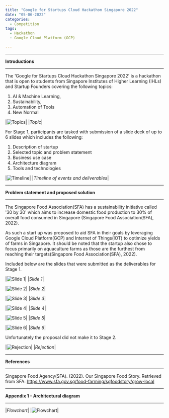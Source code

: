 ```yaml
---
title: "Google for Startups Cloud Hackathon Singapore 2022"
date: "05-06-2022"
categories:
  - Competition
tags:
  - Hackathon
  - Google Cloud Platform (GCP)

---
```


***

<strong>Introductions</strong>

***

The 'Google for Startups Cloud Hackathon Singapore 2022' is a hackathon that is open to students from Singapore Institutes of Higher Learning (IHLs) and Startup Founders covering the following topics:

1. AI & Machine Learning,
2. Sustainability,
3. Automation of Tools 
4. New Normal

|![Topics](/assets/images/Hackathon-GoogleCloudHackathon-2022/Topics.png)|
|<em>Topic</em>|

For Stage 1, participants are tasked with submission of a slide deck of up to 6 slides which includes the following:

1. Description of startup
2. Selected topic and problem statement
3. Business use case
4. Architecture diagram
5. Tools and technologies


|![Timeline](/assets/images/Hackathon-GoogleCloudHackathon-2022/Timeline.png)|
|<em>Timeline of events and deliverables</em>|

***

<strong>Problem statement and proposed solution</strong>

***
The Singapore Food Association(SFA) has a sustainability initiative called '30 by 30' which aims to increase domestic food production to 30% of overall food consumed in Singapore (Singapore Food Association(SFA), 2022).

As such a start up was proposed to aid SFA in their goals by leveraging Google Cloud Platform(GCP) and Internet of Things(IOT) to optimize yields of farms in Singapore. It should be noted that the startup also chose to focus primarily on aquaculture farms as those are the furthest from reaching their targets(Singapore Food Association(SFA), 2022).

Included below are the slides that were submitted as the deliverables for Stage 1.

|![Slide 1](/assets/images/Hackathon-GoogleCloudHackathon-2022/Slide1.JPG)|
|<em>Slide 1</em>|

|![Slide 2](/assets/images/Hackathon-GoogleCloudHackathon-2022/Slide2.JPG)|
|<em>Slide 2</em>|

|![Slide 3](/assets/images/Hackathon-GoogleCloudHackathon-2022/Slide3.JPG)|
|<em>Slide 3</em>|

|![Slide 4](/assets/images/Hackathon-GoogleCloudHackathon-2022/Slide4.JPG)|
|<em>Slide 4</em>|

|![Slide 5](/assets/images/Hackathon-GoogleCloudHackathon-2022/Slide5.JPG)|
|<em>Slide 5</em>|

|![Slide 6](/assets/images/Hackathon-GoogleCloudHackathon-2022/Slide6.JPG)|
|<em>Slide 6</em>|

Unfortunately the proposal did not make it to Stage 2.

|![Rejection](/assets/images/Hackathon-GoogleCloudHackathon-2022/Rejection_email.png)|
|<em>Rejection</em>|

***

<strong>References   </strong>

***
Singapore Food Agency(SFA). (2022). Our Singapore Food Story. Retrieved from SFA: https://www.sfa.gov.sg/food-farming/sgfoodstory/grow-local

***

<strong>Appendix 1 - Architectural diagram</strong>

***

|<em>Flowchart</em>|
|![Flowchart](/assets/images/Hackathon-GoogleCloudHackathon-2022/flowchart.png)|